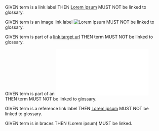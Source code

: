 GIVEN term is a link label THEN [Lorem ipsum](./Headline.md) MUST NOT be linked to glossary.

GIVEN term is an image link label ![Lorem ipsum](./Headline) MUST NOT be linked to glossary.

GIVEN term is part of a [link target url](dolor.md) THEN term MUST NOT be linked to glossary.

GIVEN term is part of an ![image link target url](dolor.md) THEN term MUST NOT be linked to glossary.

GIVEN term is a reference link label THEN [Lorem ipsum][100] MUST NOT be linked to glossary.

GIVEN term is in braces THEN (Lorem ipsum) MUST be linked.

[100]: ./test.html
